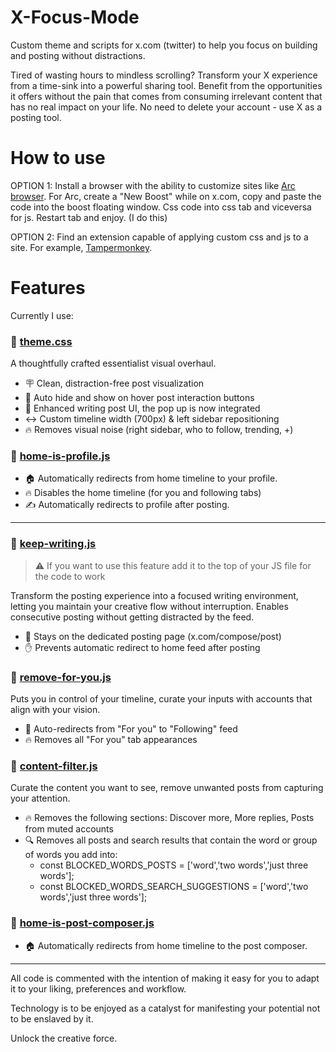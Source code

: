 # X-Focus-Mode
Custom theme and scripts for x.com (twitter) to help you focus on building and posting without distractions.

Tired of wasting hours to mindless scrolling? Transform your X experience from a time-sink into a powerful sharing tool. Benefit from the opportunities it offers without the pain that comes from consuming irrelevant content that has no real impact on your life. No need to delete your account - use X as a posting tool.

# How to use
OPTION 1: Install a browser with the ability to customize sites like [Arc browser](https://arc.net/). For Arc, create a "New Boost" while on x.com, copy and paste the code into the boost floating window. Css code into css tab and viceversa for js. Restart tab and enjoy. (I do this)

OPTION 2: Find an extension capable of applying custom css and js to a site. For example, [Tampermonkey](https://chromewebstore.google.com/detail/tampermonkey/dhdgffkkebhmkfjojejmpbldmpobfkfo?hl=en-US).




# Features

Currently I use:

### 📄 [theme.css](https://github.com/odysmus/X-Focus-Mode/blob/main/theme.css)
A thoughtfully crafted essentialist visual overhaul.
- 🪧 Clean, distraction-free post visualization
- 🥷 Auto hide and show on hover post interaction buttons
- 📝 Enhanced writing post UI, the pop up is now integrated
- ↔️ Custom timeline width (700px) & left sidebar repositioning
- 🔥 Removes visual noise (right sidebar, who to follow, trending, +)

### 📄 [home-is-profile.js](https://github.com/odysmus/X-Focus-Mode/blob/main/home-is-profile.js)
- 🏠 Automatically redirects from home timeline to your profile.
- 🔥 Disables the home timeline (for you and following tabs)
- ✍️ Automatically redirects to profile after posting.

---

### 📄 [keep-writing.js](https://github.com/odysmus/X-Focus-Mode/blob/main/keep-writing.js)
> ⚠️ If you want to use this feature add it to the top of your JS file for the code to work

Transform the posting experience into a focused writing environment, letting you maintain your creative flow without interruption. Enables consecutive posting without getting distracted by the feed.
- 📍 Stays on the dedicated posting page (x.com/compose/post)
- ✋ Prevents automatic redirect to home feed after posting

### 📄 [remove-for-you.js](https://github.com/odysmus/X-Focus-Mode/blob/main/remove-for-you.js)
Puts you in control of your timeline, curate your inputs with accounts that align with your vision.
- 🔄 Auto-redirects from "For you" to "Following" feed
- 🔥 Removes all "For you" tab appearances

### 📄 [content-filter.js](https://github.com/odysmus/X-Focus-Mode/blob/main/content-filter.js)
Curate the content you want to see, remove unwanted posts from capturing your attention.
- 🔥 Removes the following sections: Discover more, More replies, Posts from muted accounts
- 🔍 Removes all posts and search results that contain the word or group of words you add into:
  - const BLOCKED_WORDS_POSTS = ['word','two words','just three words'];
  - const BLOCKED_WORDS_SEARCH_SUGGESTIONS = ['word','two words','just three words'];
  
### 📄 [home-is-post-composer.js](https://github.com/odysmus/X-Focus-Mode/blob/main/home-is-post-composer.js)
- 🏠 Automatically redirects from home timeline to the post composer.

---

All code is commented with the intention of making it easy for you to adapt it to your liking, preferences and workflow.

Technology is to be enjoyed as a catalyst for manifesting your potential not to be enslaved by it.

Unlock the creative force.


